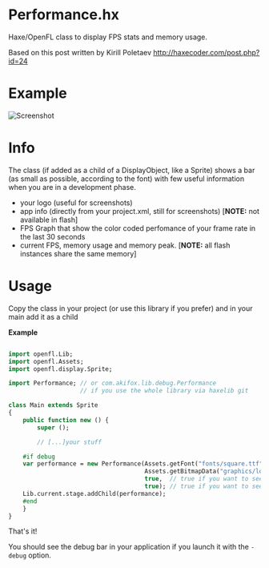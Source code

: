 # Performance.hx
Haxe/OpenFL class to display FPS stats and memory usage.

Based on this post written by Kirill Poletaev
http://haxecoder.com/post.php?id=24

# Example
![Screenshot](https://dl.dropboxusercontent.com/u/683344/akifox/akifox-lib/performance-screenshot.png)

# Info
The class (if added as a child of a DisplayObject, like a Sprite) shows a bar (as small as possible, according to the font) with few useful information when you are in a development phase.

- your logo (useful for screenshots)
- app info (directly from your project.xml, still for screenshots) [**NOTE:** not available in flash]
- FPS Graph that show the color coded perfomance of your frame rate in the last 30 seconds
- current FPS, memory usage and memory peak. [**NOTE:** all flash instances share the same memory]

# Usage
Copy the class in your project (or use this library if you prefer) and in your main add it as a child

**Example**
```haxe

import openfl.Lib;
import openfl.Assets;
import openfl.display.Sprite;

import Performance; // or com.akifox.lib.debug.Performance
                    // if you use the whole library via haxelib git

class Main extends Sprite
{
	public function new () {
		super ();

		// [...]your stuff

    #if debug
    var performance = new Performance(Assets.getFont("fonts/square.ttf"),        //any font you want
                                      Assets.getBitmapData("graphics/logo.png"), //null or any BitmapData (suggested 50x50pixels)
                                      true,  // true if you want to see the APP information
                                      true); // true if you want to see the FPS Graph
    Lib.current.stage.addChild(performance);
    #end
	}
}
```

That's it!

You should see the debug bar in your application if you launch it with the ```-debug``` option.



